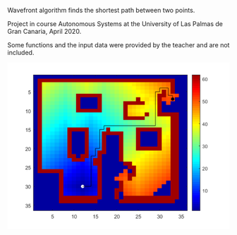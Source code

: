 Wavefront algorithm finds the shortest path between two points.

Project in course Autonomous Systems at the University of Las Palmas de Gran Canaria, April 2020. 

Some functions and the input data were provided by the teacher and are not included.

<img src="path.png">
